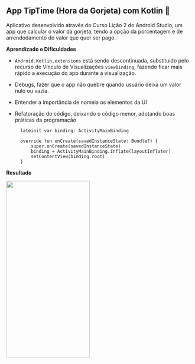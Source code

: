 ## App TipTime (Hora da Gorjeta) com Kotlin 💸
Aplicativo desenvolvido através do Curso Lição 2 do Android Studio, um app que calcular o valor da gorjeta, tendo a opção da porcentagem e de arrendodamento do valor que quer ser pago.

**Aprendizado e Dificuldades**
- `Android.Kotlin.extensions` está sendo descontinuada, substituido pelo recurso de Vínculo de Visualizações `viewBinding`, fazendo ficar mais rápido a execução do app durante a visualização.
- Debugs, fazer que o app não quebre quando usuário deixa um valor nulo ou vazia.
- Entender a importância de nomeia os elementos da UI
- Refatoração do código, deixando o código menor, adotando boas práticas da programação
    
        lateinit var binding: ActivityMainBinding
    
        override fun onCreate(savedInstanceState: Bundle?) {
            super.onCreate(savedInstanceState)
            binding = ActivityMainBinding.inflate(layoutInflater)
            setContentView(binding.root)
        }
**Resultado**

<img src="https://media.giphy.com/media/gWWdcncsiXt5DHwdcW/giphy.gif" width="226" height="480" >
